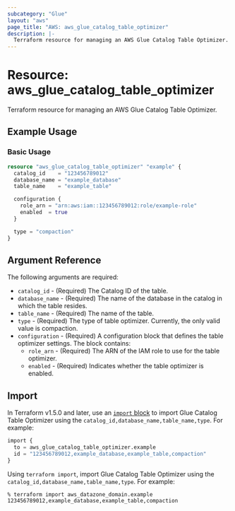 ```yaml
---
subcategory: "Glue"
layout: "aws"
page_title: "AWS: aws_glue_catalog_table_optimizer"
description: |-
  Terraform resource for managing an AWS Glue Catalog Table Optimizer.
---
```


# Resource: aws_glue_catalog_table_optimizer

Terraform resource for managing an AWS Glue Catalog Table Optimizer.

## Example Usage

### Basic Usage

```terraform
resource "aws_glue_catalog_table_optimizer" "example" {
  catalog_id    = "123456789012"
  database_name = "example_database"
  table_name    = "example_table"

  configuration {
    role_arn = "arn:aws:iam::123456789012:role/example-role"
    enabled  = true
  }

  type = "compaction"
}
```

## Argument Reference

The following arguments are required:

* `catalog_id` - (Required) The Catalog ID of the table.
* `database_name` - (Required) The name of the database in the catalog in which the table resides.
* `table_name` - (Required) The name of the table.
* `type` - (Required) The type of table optimizer. Currently, the only valid value is compaction.
* `configuration` - (Required) A configuration block that defines the table optimizer settings. The block contains:
    * `role_arn` - (Required) The ARN of the IAM role to use for the table optimizer. 
    * `enabled` - (Required) Indicates whether the table optimizer is enabled.

## Import

In Terraform v1.5.0 and later, use an [`import` block](https://developer.hashicorp.com/terraform/language/import) to import Glue Catalog Table Optimizer using the `catalog_id,database_name,table_name,type`. For example:

```terraform
import {
  to = aws_glue_catalog_table_optimizer.example
  id = "123456789012,example_database,example_table,compaction"
}
```

Using `terraform import`, import Glue Catalog Table Optimizer using the `catalog_id,database_name,table_name,type`. For example:

```console
% terraform import aws_datazone_domain.example 123456789012,example_database,example_table,compaction
```